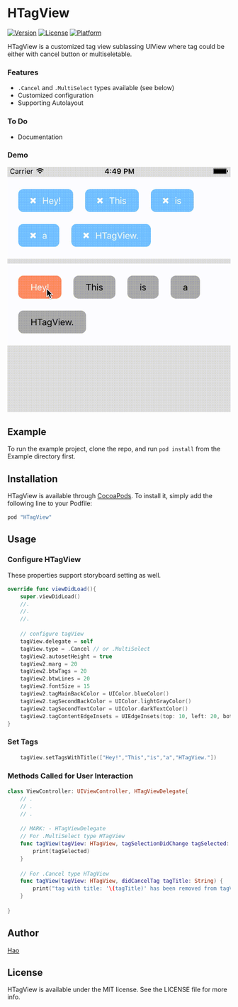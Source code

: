 # HTagView

<!--[![CI Status](http://img.shields.io/travis/Chang, Hao/HTagView.svg?style=flat)](https://travis-ci.org/Chang, Hao/HTagView)-->
[![Version](https://img.shields.io/cocoapods/v/HTagView.svg?style=flat)](http://cocoapods.org/pods/HTagView)
[![License](https://img.shields.io/cocoapods/l/HTagView.svg?style=flat)](http://cocoapods.org/pods/HTagView)
[![Platform](https://img.shields.io/cocoapods/p/HTagView.svg?style=flat)](http://cocoapods.org/pods/HTagView)

HTagView is a customized tag view sublassing UIView where tag could be either with cancel button or multiseletable.

### Features

- `.Cancel` and `.MultiSelect` types available (see below)
- Customized configuration
- Supporting Autolayout

### To Do
- Documentation

### Demo
![](demo.gif)




## Example

To run the example project, clone the repo, and run `pod install` from the Example directory first.

<!--## Requirements-->

## Installation

HTagView is available through [CocoaPods](http://cocoapods.org). To install
it, simply add the following line to your Podfile:

```ruby
pod "HTagView"
```

## Usage
### Configure HTagView
These properties support storyboard setting as well.

```swift
override func viewDidLoad(){
	super.viewDidLoad()
	//.
	//.
	//.
	
	// configure tagView
	tagView.delegate = self
	tagView.type = .Cancel // or .MultiSelect
	tagView2.autosetHeight = true
	tagView2.marg = 20
	tagView2.btwTags = 20
	tagView2.btwLines = 20
	tagView2.fontSize = 15
	tagView2.tagMainBackColor = UIColor.blueColor()
	tagView2.tagSecondBackColor = UIColor.lightGrayColor()
	tagView2.tagSecondTextColor = UIColor.darkTextColor()
	tagView2.tagContentEdgeInsets = UIEdgeInsets(top: 10, left: 20, bottom: 10, right: 20)
}
```
### Set Tags
```swift
	tagView.setTagsWithTitle(["Hey!","This","is","a","HTagView."])
```
### Methods Called for User Interaction
```swift
class ViewController: UIViewController, HTagViewDelegate{
	// .
	// .
	// .
	
	// MARK: - HTagViewDelegate
	// For .MultiSelect type HTagView
    func tagView(tagView: HTagView, tagSelectionDidChange tagSelected: [String]){
        print(tagSelected)
    }
    
	// For .Cancel type HTagView	
	func tagView(tagView: HTagView, didCancelTag tagTitle: String) {
		print("tag with title: '\(tagTitle)' has been removed from tagView")
	}

}
```
## Author

[Hao](changhao@haostudio.cc)


## License

HTagView is available under the MIT license. See the LICENSE file for more info.
